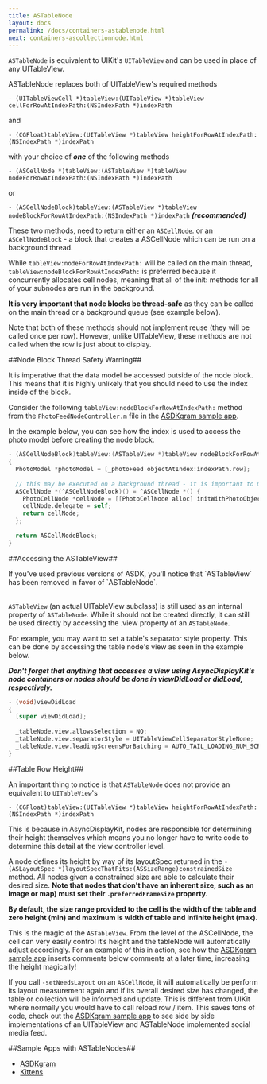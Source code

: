 ```yaml
---
title: ASTableNode
layout: docs
permalink: /docs/containers-astablenode.html
next: containers-ascollectionnode.html
---
```


`ASTableNode` is equivalent to UIKit's `UITableView` and can be used in place of any UITableView. 

ASTableNode replaces both of UITableView's required methods

`- (UITableViewCell *)tableView:(UITableView *)tableView cellForRowAtIndexPath:(NSIndexPath *)indexPath` 

and

`- (CGFloat)tableView:(UITableView *)tableView heightForRowAtIndexPath:(NSIndexPath *)indexPath`

with your choice of **_one_** of the following methods

`- (ASCellNode *)tableView:(ASTableView *)tableView nodeForRowAtIndexPath:(NSIndexPath *)indexPath` 

or

`- (ASCellNodeBlock)tableView:(ASTableView *)tableView nodeBlockForRowAtIndexPath:(NSIndexPath *)indexPath` **_(recommended)_**

These two methods, need to return either an <a href = "cell-node.html">`ASCellNode`</a>. or an `ASCellNodeBlock` - a block that creates a ASCellNode which can be run on a background thread. 

While `tableView:nodeForRowAtIndexPath:` will be called on the main thread, `tableView:nodeBlockForRowAtIndexPath:` is preferred because it concurrently allocates cell nodes, meaning that all of the init: methods for all of your subnodes are run in the background. 

**It is very important that node blocks be thread-safe** as they can be called on the main thread or a background queue (see example below).

Note that both of these methods should not implement reuse (they will be called once per row). However, unlike UITableView, these methods are not called when the row is just about to display. 

##Node Block Thread Safety Warning##

It is imperative that the data model be accessed outside of the node block. This means that it is highly unlikely that you should need to use the index inside of the block. 

Consider the following `tableView:nodeBlockForRowAtIndexPath:` method from the `PhotoFeedNodeController.m` file in the <a href="https://github.com/facebook/AsyncDisplayKit/tree/master/examples/ASDKgram">ASDKgram sample app</a>.

In the example below, you can see how the index is used to access the photo model before creating the node block.

```objective-c
- (ASCellNodeBlock)tableView:(ASTableView *)tableView nodeBlockForRowAtIndexPath:(NSIndexPath *)indexPath
{
  PhotoModel *photoModel = [_photoFeed objectAtIndex:indexPath.row];
  
  // this may be executed on a background thread - it is important to make sure it is thread safe
  ASCellNode *(^ASCellNodeBlock)() = ^ASCellNode *() {
    PhotoCellNode *cellNode = [[PhotoCellNode alloc] initWithPhotoObject:photoModel];
    cellNode.delegate = self;
    return cellNode;
  };
  
  return ASCellNodeBlock;
}
```

##Accessing the ASTableView##

<div class = "note">
If you've used previous versions of ASDK, you'll notice that `ASTableView` has been removed in favor of `ASTableNode`.<br><br>

`ASTableView` (an actual UITableView subclass) is still used as an internal property of `ASTableNode`. While it should not be created directly, it can still be used directly by accessing the .view property of an `ASTableNode`.
</div>

For example, you may want to set a table's separator style property. This can be done by accessing the table node's view as seen in the example below. 

**_Don't forget that anything that accesses a view using AsyncDisplayKit's node containers or nodes should be done in viewDidLoad or didLoad, respectively._**

```objective-c
- (void)viewDidLoad
{
  [super viewDidLoad];
  
  _tableNode.view.allowsSelection = NO;
  _tableNode.view.separatorStyle = UITableViewCellSeparatorStyleNone;
  _tableNode.view.leadingScreensForBatching = AUTO_TAIL_LOADING_NUM_SCREENFULS;  // overriding default of 2.0
}
```

##Table Row Height##

An important thing to notice is that `ASTableNode` does not provide an equivalent to `UITableView`'s

`- (CGFloat)tableView:(UITableView *)tableView heightForRowAtIndexPath:(NSIndexPath *)indexPath`

This is because in AsyncDisplayKit, nodes are responsible for determining their height themselves which means you no longer have to write code to determine this detail at the view controller level. 

A node defines its height by way of its layoutSpec returned in the `- (ASLayoutSpec *)layoutSpecThatFits:(ASSizeRange)constrainedSize` method. All nodes given a constrained size are able to calculate their desired size. **Note that nodes that don't have an inherent size, such as an image or map) must set their `.preferredFrameSize` property.** 

**By default, the size range provided to the cell is the width of the table and zero height (min) and maximum is width of table and infinite height (max).**

This is the magic of the `ASTableView`. From the level of the ASCellNode, the cell can very easily control it’s height and the tableNode will automatically adjust accordingly. For an example of this in action, see how the <a href="https://github.com/facebook/AsyncDisplayKit/tree/master/examples/ASDKgram">ASDKgram sample app</a> inserts comments below comments at a later time, increasing the height magically!

If you call `-setNeedsLayout` on an `ASCellNode`, it will automatically be perform its layout measurement again and if its overall desired size has changed, the table or collection will be informed and update. This is different from UIKit where normally you would have to call reload row / item. This saves tons of code, check out the <a href="https://github.com/facebook/AsyncDisplayKit/tree/master/examples/ASDKgram">ASDKgram sample app</a> to see side by side implementations of an UITableView and ASTableNode implemented social media feed. 

##Sample Apps with ASTableNodes##
<ul>
  <li><a href="https://github.com/facebook/AsyncDisplayKit/tree/master/examples/ASDKgram">ASDKgram</a></li>
  <li><a href="https://github.com/facebook/AsyncDisplayKit/tree/master/examples/Kittens">Kittens</a></li>
</ul>
